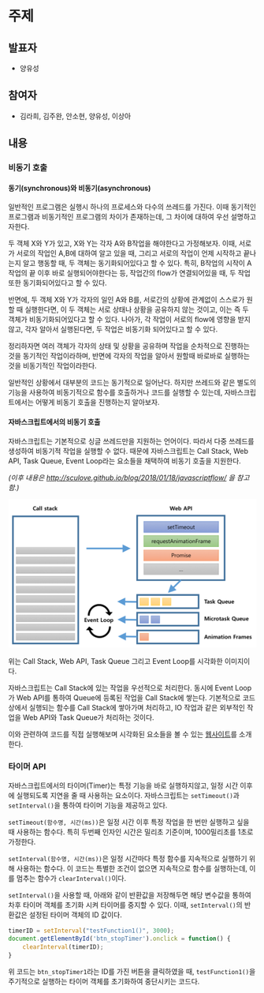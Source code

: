 # 주제

## 발표자

- 양유성

## 참여자

- 김라희, 김주완, 안소현, 양유성, 이상아

## 내용

### 비동기 호출

#### 동기(synchronous)와 비동기(asynchronous)
일반적인 프로그램은 실행시 하나의 프로세스와 다수의 쓰레드를 가진다. 이때 동기적인 프로그램과 비동기적인 프로그램의 차이가 존재하는데, 그 차이에 대하여 우선 설명하고자한다.

두 객체 X와 Y가 있고, X와 Y는 각자 A와 B작업을 해야한다고 가정해보자. 이때, 서로가 서로의 작업인 A,B에 대하여 알고 있을 때, 그리고 서로의 작업이 언제 시작하고 끝나는지 알고 행동할 때, 두 객체는 동기화되어있다고 할 수 있다. 특히, B작업의 시작이 A작업의 끝 이후 바로 실행되어야한다는 등, 작업간의 flow가 연결되어있을 때, 두 작업 또한 동기화되어있다고 할 수 있다.

반면에, 두 객체 X와 Y가 각자의 일인 A와 B를, 서로간의 상황에 관계없이 스스로가 원할 때 실행한다면, 이 두 객체는 서로 상태나 상황을 공유하지 않는 것이고, 이는 즉 두 객체가 비동기화되어있다고 할 수 있다. 나아가, 각 작업이 서로의 flow에 영향을 받지 않고, 각자 알아서 실행된다면, 두 작업은 비동기화 되어있다고 할 수 있다.

정리하자면 여러 객체가 각자의 상태 및 상황을 공유하며 작업을 순차적으로 진행하는 것을 동기적인 작업이라하며, 반면에 각자의 작업을 알아서 원할때 바로바로 실행하는 것을 비동기적인 작업이라한다.

일반적인 상황에서 대부분의 코드는 동기적으로 일어난다. 하지만 쓰레드와 같은 별도의 기능을 사용하여 비동기적으로 함수를 호출하거나 코드를 실행할 수 있는데, 자바스크립트에서는 어떻게 비동기 호출을 진행하는지 알아보자.

#### 자바스크립트에서의 비동기 호출
자바스크립트는 기본적으로 싱글 쓰레드만을 지원하는 언어이다. 따라서 다중 쓰레드를 생성하여 비동기적 작업을 실행할 수 없다. 때문에 자바스크립트는 Call Stack, Web API, Task Queue, Event Loop라는 요소들을 채택하여 비동기 호출을 지원한다.  

*(이후 내용은 http://sculove.github.io/blog/2018/01/18/javascriptflow/ 을 참고함.)*

<img src="./async1.png" style="zoom:50%;" />

위는 Call Stack, Web API, Task Queue 그리고 Event Loop를 시각화한 이미지이다.

자바스크립트는 Call Stack에 있는 작업을 우선적으로 처리한다. 동시에 Event Loop가 Web API를 통하여 Queue에 등록된 작업을 Call Stack에 쌓는다. 기본적으로 코드 상에서 실행되는 함수를 Call Stack에 쌓아가며 처리하고, IO 작업과 같은 외부적인 작업을 Web API와 Task Queue가 처리하는 것이다.

이와 관련하여 코드를 직접 실행해보며 시각화된 요소들을 볼 수 있는 [웹사이트](http://latentflip.com/loupe/?code=JC5vbignYnV0dG9uJywgJ2NsaWNrJywgZnVuY3Rpb24gb25DbGljaygpIHsKICAgIHNldFRpbWVvdXQoZnVuY3Rpb24gdGltZXIoKSB7CiAgICAgICAgY29uc29sZS5sb2coJ1lvdSBjbGlja2VkIHRoZSBidXR0b24hJyk7ICAgIAogICAgfSwgMjAwMCk7Cn0pOwoKY29uc29sZS5sb2coIkhpISIpOwoKc2V0VGltZW91dChmdW5jdGlvbiB0aW1lb3V0KCkgewogICAgY29uc29sZS5sb2coIkNsaWNrIHRoZSBidXR0b24hIik7Cn0sIDUwMDApOwoKY29uc29sZS5sb2coIldlbGNvbWUgdG8gbG91cGUuIik7!!!PGJ1dHRvbj5DbGljayBtZSE8L2J1dHRvbj4%3D)를 소개한다.

### 타이머 API
자바스크립트에서의 타이머(Timer)는 특정 기능을 바로 실행하지않고, 일정 시간 이후에 실행되도록 지연을 줄 때 사용하는 요소이다. 자바스크립트는 `setTimeout()`과 `setInterval()`을 통하여 타이머 기능을 제공하고 있다.

`setTimeout(함수명, 시간(ms))`은 일정 시간 이후 특정 작업을 한 번만 실행하고 싶을 때 사용하는 함수다. 특히 두번째 인자인 시간은 밀리초 기준이며, 1000밀리초를 1초로 가정한다.

`setInterval(함수명, 시간(ms))`은 일정 시간마다 특정 함수를 지속적으로 실행하기 위해 사용하는 함수다. 이 코드는 특별한 조건이 없으면 지속적으로 함수를 실행하는데, 이를 멈추는 함수가 `clearInterval()`이다.

`setInterval()`을 사용할 때, 아래와 같이 반환값을 저장해두면 해당 변수값을 통하여 차후 타이머 객체를 초기화 시켜 타이머를 중지할 수 있다. 이때, `setInterval()`의 반환값은 설정된 타이머 객체의 ID 값이다.

``` javascript
timerID = setInterval("testFunction1()", 3000);
document.getElementById('btn_stopTimer').onclick = function() {
	clearInterval(timerID);
}
```
위 코드는 `btn_stopTimer1`라는 ID를 가진 버튼을 클릭하였을 때, `testFunction1()`을 주기적으로 실행하는 타이머 객체를 초기화하여 중단시키는 코드다.